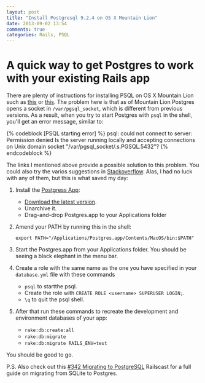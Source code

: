 ```yaml
---
layout: post
title: "Install Postgresql 9.2.4 on OS X Mountain Lion"
date: 2013-09-02 13:54
comments: true
categories: Rails, PSQL
---
```

# A quick way to get Postgres to work with your existing Rails app

There are plenty of instructions for installing PSQL on OS X Mountain Lion such as [this](https://coderwall.com/p/1mni7w) or [this](http://metacog.elijames.org/post/28333408639/setting-up-a-development-environment-on-mountain-lion). The problem here is that as of Mountain Lion Postgres opens a socket in `/var/pgsql_socket`, which is different from previous versions.<!-- more --> As a result, when you try to start Postgres with `psql` in the shell, you'll get an error message, similar to:

{% codeblock [PSQL starting error] %}
psql: could not connect to server: Permission denied
    Is the server running locally and accepting
    connections on Unix domain socket "/var/pgsql_socket/.s.PGSQL.5432"?
{% endcodeblock %}

The links I mentioned above provide a possible solution to this problem. You could also try the varios suggestions in [Stackoverflow](http://stackoverflow.com/search?q=.s.PGSQL.5432). Alas, I had no luck with any of them, but this is what saved my day:

1. Install the [Postgress App](http://postgresapp.com/):
    * [Download the latest version](http://postgresapp.com/download).
    * Unarchive it.
    * Drag-and-drop Postgres.app to your Applications folder
2. Amend your PATH by running this in the shell: 

    `export PATH="/Applications/Postgres.app/Contents/MacOS/bin:$PATH"`
2. Start the Postgres.app from your Applications folder. You should be seeing a black elephant in the menu bar.

3. Create a role with the same name as the one you have specified in your `database.yml` file with these commands
    * `psql` to startthe psql.
    * Create the role with `CREATE ROLE <username> SUPERUSER LOGIN;`.
    * `\q` to quit the psql shell.

4. After that run these commands to recreate the development and environment databases of your app:
    * `rake:db:create:all`
    * `rake:db:migrate`
    * `rake:db:migrate RAILS_ENV=test`

You should be good to go.

P.S. Also check out this [#342 Migrating to PostgreSQL](http://railscasts.com/episodes/342-migrating-to-postgresql?view=asciicast) Railscast for a full guide on migrating from SQLite to Postgres.


